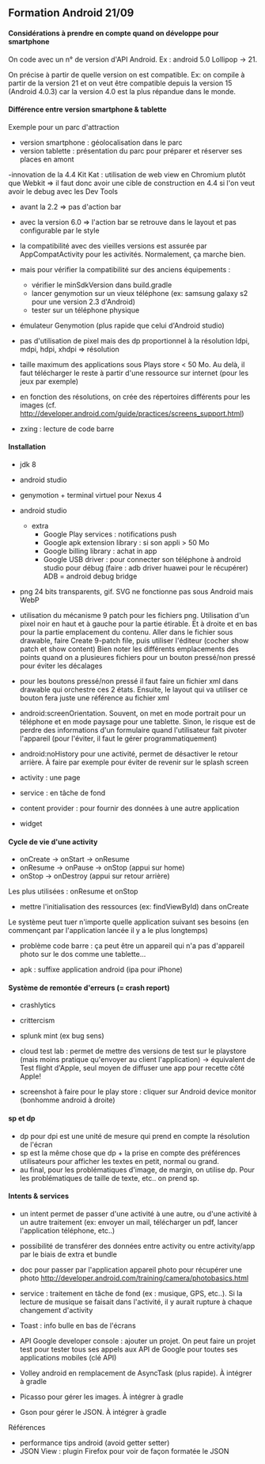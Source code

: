 ## Formation Android 21/09

#### Considérations à prendre en compte quand on développe pour smartphone

On code avec un n° de version d'API Android. Ex : android 5.0 Lollipop -> 21.

On précise à partir de quelle version on est compatible. Ex: on compile à partir de la version 21 et on veut être compatible depuis la version 15 (Android 4.0.3) car la version 4.0 est la plus répandue dans le monde.

#### Différence entre  version smartphone & tablette

Exemple pour un parc d'attraction

- version smartphone : géolocalisation dans le parc
- version tablette : présentation du parc pour préparer et réserver ses places en amont

-innovation de la 4.4 Kit Kat : utilisation de web view en Chromium plutôt que Webkit => il faut donc avoir une cible de construction en 4.4 si l'on veut avoir le debug avec les Dev Tools


- avant la 2.2 => pas d'action bar
- avec la version 6.0 => l'action bar se retrouve dans le layout et pas configurable par le style
- la compatibilité avec des vieilles versions est assurée par AppCompatActivity pour les activités. Normalement, ça marche bien. 
- mais pour vérifier la compatibilité sur des anciens équipements : 
	- vérifier le minSdkVersion dans build.gradle
	- lancer genymotion sur un vieux téléphone (ex: samsung galaxy s2 pour une version 2.3 d'Android)
	- tester sur un téléphone physique

- émulateur Genymotion (plus rapide que celui d'Android studio)	

- pas d'utilisation de pixel mais des dp proportionnel à la résolution
ldpi, mdpi, hdpi, xhdpi => résolution

- taille maximum des applications sous Plays store < 50 Mo. Au delà, il faut télécharger le reste à partir d'une ressource sur internet (pour les jeux par exemple)

- en fonction des résolutions, on crée des répertoires différents pour les images (cf. http://developer.android.com/guide/practices/screens_support.html)

- zxing : lecture de code barre

#### Installation

- jdk 8
- android studio
- genymotion + terminal virtuel pour Nexus 4

- android studio
  - extra
    - Google Play services : notifications push
    - Google apk extension library : si son appli > 50 Mo
    - Google billing library : achat in app
    - Google USB driver : pour connecter son téléphone à android studio pour débug (faire : adb driver huawei pour le récupérer) ADB = android debug bridge

- png 24 bits transparents, gif. SVG ne fonctionne pas sous Android mais WebP

- utilisation du mécanisme 9 patch pour les fichiers png. Utilisation d'un pixel noir en haut et à gauche pour la partie étirable. Et à droite et en bas pour la partie emplacement du contenu. 
Aller dans le fichier sous drawable, faire Create 9-patch file, puis utiliser l'éditeur (cocher show patch et show content)
Bien noter les différents emplacements des points quand on a plusieures fichiers pour un bouton pressé/non pressé pour éviter les décalages

- pour les boutons pressé/non pressé il faut faire un fichier xml dans drawable qui orchestre ces 2 états. Ensuite, le layout qui va utiliser ce bouton fera juste une référence au fichier xml

- android:screenOrientation. Souvent, on met en mode portrait pour un téléphone et en mode paysage pour une tablette. Sinon, le risque est de perdre des informations d'un formulaire quand l'utilisateur fait pivoter l'appareil (pour l'éviter, il faut le gérer programmatiquement)

- android:noHistory pour une activité, permet de désactiver le retour arrière. À faire par exemple pour éviter de revenir sur le splash screen

- activity : une page
- service : en tâche de fond
- content provider : pour fournir des données à une autre application
- widget

#### Cycle de vie d'une activity 

- onCreate -> onStart -> onResume
- onResume -> onPause -> onStop (appui sur home)
- onStop -> onDestroy (appui sur retour arrière)

Les plus utilisées : onResume et onStop

- mettre l'initialisation des ressources (ex: findViewById) dans onCreate

Le système peut tuer n'importe quelle application suivant ses besoins (en commençant par l'application lancée il y a le plus longtemps)

- problème code barre : ça peut être un appareil qui n'a pas d'appareil photo sur le dos comme une tablette...

- apk : suffixe application android (ipa pour iPhone)


#### Système de remontée d'erreurs (= crash report)

- crashlytics
- crittercism
- splunk mint (ex bug sens)

- cloud test lab : permet de mettre des versions de test sur le playstore (mais moins pratique qu'envoyer au client l'application) -> équivalent de Test flight d'Apple, seul moyen de diffuser une app pour recette côté Apple!

- screenshot à faire pour le play store : cliquer sur Android device monitor (bonhomme android à droite)

#### sp et dp

- dp pour dpi est une unité de mesure qui prend en compte la résolution de l'écran
- sp est la même chose que dp + la prise en compte des préférences utilisateurs pour afficher les textes en petit, normal ou grand. 
- au final, pour les problématiques d'image, de margin, on utilise dp. Pour les problématiques de taille de texte, etc.. on prend sp. 


#### Intents & services

- un intent permet de passer d'une activité à une autre, ou d'une activité à un autre traitement (ex: envoyer un mail, télécharger un pdf, lancer l'application téléphone, etc..)
- possibilité de transférer des données entre activity ou entre activity/app par le biais de extra et bundle
- doc pour passer par l'application appareil photo pour récupérer une photo http://developer.android.com/training/camera/photobasics.html
- service : traitement en tâche de fond (ex : musique, GPS, etc..). Si la lecture de musique se faisait dans l'activité, il y aurait rupture à chaque changement d'activity


- Toast : info bulle en bas de l'écrans

- API Google developer console : ajouter un projet. On peut faire un projet test pour tester tous ses appels aux API de Google pour toutes ses applications mobiles (clé API)

- Volley android en remplacement de AsyncTask (plus rapide). À intégrer à gradle
- Picasso pour gérer les images. À intégrer à gradle
- Gson pour gérer le JSON. À intégrer à gradle

Références
- performance tips android (avoid getter setter)
- JSON View : plugin Firefox pour voir de façon formatée le JSON		
